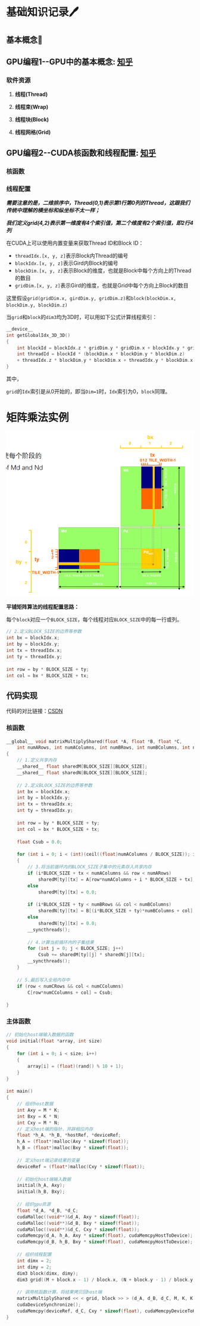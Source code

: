 # 基础知识记录:pen:

## 基本概念:pencil:



## GPU编程1--GPU中的基本概念: [知乎](https://zhuanlan.zhihu.com/p/150810484)

### 软件资源

1. **线程(Thread)**

2. **线程束(Wrap)**

3. **线程块(Block)**

4. **线程网格(Grid)**





## GPU编程2--CUDA核函数和线程配置: [知乎](https://zhuanlan.zhihu.com/p/151676261)

### 核函数



### 线程配置

***需要注意的是，二维排序中，Thread(0,1)表示第1行第0列的Thread，这跟我们传统中理解的横坐标和纵坐标不太一样；***

***我们定义grid(4,2)表示第一维度有4个索引值，第二个维度有2个索引值，即2行4列***



在CUDA上可以使用内置变量来获取Thread ID和Block ID：

- `threadIdx.[x, y, z]`表示Block内Thread的编号
- `blockIdx.[x, y, z]`表示Gird内Block的编号
- `blockDim.[x, y, z]`表示Block的维度，也就是Block中每个方向上的Thread的数目
- `gridDim.[x, y, z]`表示Gird的维度，也就是Grid中每个方向上Block的数目



这里假设`grid(gridDim.x, girdDim.y, gridDim.z)`和`block(blockDim.x, blockDim.y, blockDim.z)`

当`grid`和`block`的`dim3`均为3D时，可以用如下公式计算线程索引：

```c++
__device__
int getGlobalIdx_3D_3D()
{
    int blockId = blockIdx.z * gridDim.y * gridDim.x + blockIdx.y * gridDim.x + blockIdx.x;
    int threadId = blockId * (blockDim.x * blockDim.y * blockDim.z)
    + threadIdx.z * blockDim.y * blockDim.x + threadIdx.y * blockDim.x + threadIdx.x;
}
```

其中，

`grid`的`Idx`索引是从0开始的，即当`Dim=1`时，`Idx`索引为0，`block`同理。



# 矩阵乘法实例

![image-20230705215330234](1基础知识/image-20230705215330234-1688565212776-1.png)

**平铺矩阵算法的线程配置思路：**

每个`block`对应一个`BLOCK_SIZE`，每个线程对应`BLOCK_SIZE`中的每一行或列。

```c++
// 2.定义BLOCK_SIZE的边界等参数
int bx = blockIdx.x;
int by = blockIdx.y;
int tx = threadIdx.x;
int ty = threadIdx.y;

int row = by * BLOCK_SIZE + ty;
int col = bx * BLOCK_SIZE + tx;
```



## 代码实现

代码的对比链接：[CSDN](https://blog.csdn.net/sinat_38368658/article/details/105117534)



### 核函数

```c++
__global__ void matrixMultiplyShared(float *A, float *B, float *C,
	int numARows, int numAColumns, int numBRows, int numBColumns, int numCRows, int numCColumns)
{
    // 1.定义共享内存
	__shared__ float sharedM[BLOCK_SIZE][BLOCK_SIZE];
	__shared__ float sharedN[BLOCK_SIZE][BLOCK_SIZE];

    // 2.定义BLOCK_SIZE的边界等参数
	int bx = blockIdx.x;
	int by = blockIdx.y;
	int tx = threadIdx.x;
	int ty = threadIdx.y;

	int row = by * BLOCK_SIZE + ty;
	int col = bx * BLOCK_SIZE + tx;

	float Csub = 0.0;

	for (int i = 0; i < (int)(ceil((float)numAColumns / BLOCK_SIZE)); i++)
	{
        // 3.将当前循环内的BLOCK_SIZE子集中的元素存入共享内存
		if (i*BLOCK_SIZE + tx < numAColumns && row < numARows)
			sharedM[ty][tx] = A[row*numAColumns + i * BLOCK_SIZE + tx];
		else
			sharedM[ty][tx] = 0.0;

		if (i*BLOCK_SIZE + ty < numBRows && col < numBColumns)
			sharedN[ty][tx] = B[(i*BLOCK_SIZE + ty)*numBColumns + col];
		else
			sharedN[ty][tx] = 0.0;
		__syncthreads();

		// 4.计算当前循环内的子集结果
		for (int j = 0; j < BLOCK_SIZE; j++)
			Csub += sharedM[ty][j] * sharedN[j][tx];
		__syncthreads();
	}

	// 5.最后写入全局内存中
	if (row < numCRows && col < numCColumns)
		C[row*numCColumns + col] = Csub;

}
```



### 主体函数

```c++
// 初始化host端输入数据的函数
void initial(float *array, int size)
{
	for (int i = 0; i < size; i++)
	{
		array[i] = (float)(rand() % 10 + 1);
	}
}

int main()
{
    // 组织host数据
    int Axy = M * K;
	int Bxy = K * N;
	int Cxy = M * N;
    // 定义host端的指针，开辟相应内存
    float *h_A, *h_B, *hostRef, *deviceRef;
	h_A = (float*)malloc(Axy * sizeof(float));
	h_B = (float*)malloc(Bxy * sizeof(float));

    // 定义host端记录结果的变量
	deviceRef = (float*)malloc(Cxy * sizeof(float));
    
    // 初始化host端输入数据
    initial(h_A, Axy);
    initial(h_B, Bxy);
    
    // 组织gpu资源
    float *d_A, *d_B, *d_C;
	cudaMalloc((void**)&d_A, Axy * sizeof(float));
	cudaMalloc((void**)&d_B, Bxy * sizeof(float));
	cudaMalloc((void**)&d_C, Cxy * sizeof(float));
    cudaMemcpy(d_A, h_A, Axy * sizeof(float), cudaMemcpyHostToDevice);
	cudaMemcpy(d_B, h_B, Bxy * sizeof(float), cudaMemcpyHostToDevice);
    
    // 组织线程配置
    int dimx = 2;
    int dimy = 2;
    dim3 block(dimx, dimy);
    dim3 grid((M + block.x - 1) / block.x, (N + block.y - 1) / block.y);
    
    // 调用核函数计算，将结果拷贝回host端
    matrixMultiplyShared << < grid, block >> > (d_A, d_B, d_C, M, K, K, N, M, N);;
    cudaDeviceSynchronize();
    cudaMemcpy(deviceRef, d_C, Cxy * sizeof(float), cudaMemcpyDeviceToHost);
}

```

